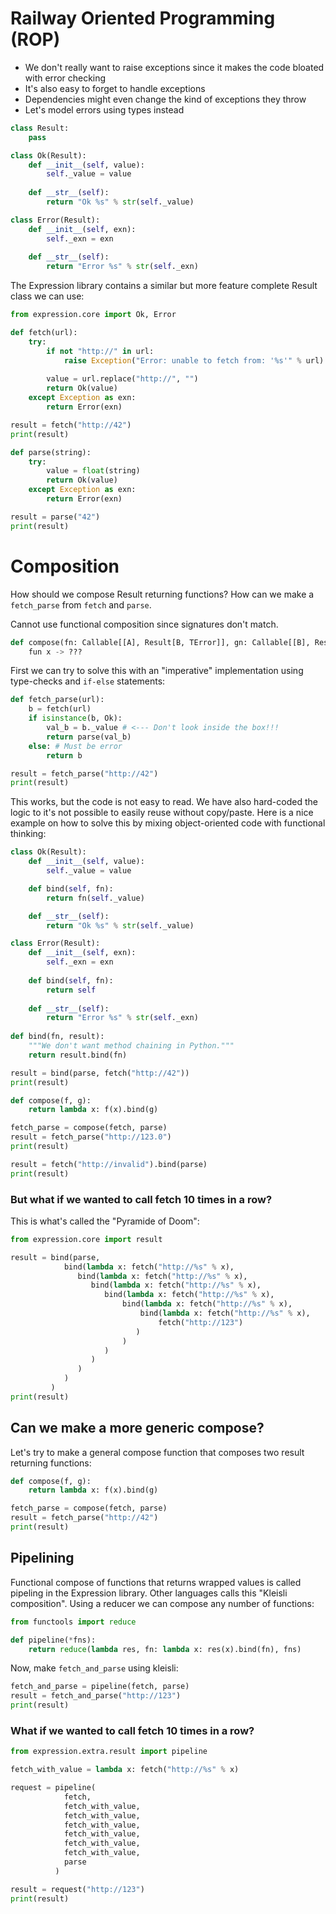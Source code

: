 # Railway Oriented Programming (ROP)

- We don't really want to raise exceptions since it makes the code bloated with error checking
- It's also easy to forget to handle exceptions
- Dependencies might even change the kind of exceptions they throw
- Let's model errors using types instead

```python
class Result:
    pass
```

```python
class Ok(Result):
    def __init__(self, value):
        self._value = value
    
    def __str__(self):
        return "Ok %s" % str(self._value)

class Error(Result):
    def __init__(self, exn):
        self._exn = exn
    
    def __str__(self):
        return "Error %s" % str(self._exn)
```

The Expression library contains a similar but more feature complete Result class we can use:

```python
from expression.core import Ok, Error

def fetch(url):
    try:
        if not "http://" in url:
            raise Exception("Error: unable to fetch from: '%s'" % url)
            
        value = url.replace("http://", "")
        return Ok(value)
    except Exception as exn:
        return Error(exn)
```

```python
result = fetch("http://42")
print(result)
```

```python
def parse(string):
    try:
        value = float(string)
        return Ok(value)
    except Exception as exn:
        return Error(exn)
```

```python
result = parse("42")
print(result)
```

# Composition 

How should we compose Result returning functions? How can we make a `fetch_parse` from `fetch` and `parse`. 

Cannot use functional composition since signatures don't match.

```py
def compose(fn: Callable[[A], Result[B, TError]], gn: Callable[[B], Result[C, TError]]) -> Callable[[A], Result[C, TError]]:
    fun x -> ???
```

First we can try to solve this with an "imperative" implementation using type-checks and `if-else` statements:

```python
def fetch_parse(url):
    b = fetch(url)
    if isinstance(b, Ok):
        val_b = b._value # <--- Don't look inside the box!!!
        return parse(val_b)            
    else: # Must be error
        return b

result = fetch_parse("http://42")
print(result)
```

This works, but the code is not easy to read. We have also hard-coded the logic to it's not possible to easily reuse without copy/paste. Here is a nice example on how to solve this by mixing object-oriented code with functional thinking:

```python
class Ok(Result):
    def __init__(self, value):
        self._value = value

    def bind(self, fn):
        return fn(self._value)

    def __str__(self):
        return "Ok %s" % str(self._value)

class Error(Result):
    def __init__(self, exn):
        self._exn = exn
        
    def bind(self, fn):
        return self
    
    def __str__(self):
        return "Error %s" % str(self._exn)
    
def bind(fn, result):
    """We don't want method chaining in Python."""
    return result.bind(fn)
```

```python
result = bind(parse, fetch("http://42"))
print(result)
```

```python
def compose(f, g):
    return lambda x: f(x).bind(g)
```

```python
fetch_parse = compose(fetch, parse)
result = fetch_parse("http://123.0")
print(result)
```

```python
result = fetch("http://invalid").bind(parse)
print(result)
```

### But what if we wanted to call fetch 10 times in a row?

This is what's called the "Pyramide of Doom":

```python
from expression.core import result

result = bind(parse, 
            bind(lambda x: fetch("http://%s" % x),
               bind(lambda x: fetch("http://%s" % x),
                  bind(lambda x: fetch("http://%s" % x),
                     bind(lambda x: fetch("http://%s" % x),
                         bind(lambda x: fetch("http://%s" % x),
                             bind(lambda x: fetch("http://%s" % x),
                                 fetch("http://123")
                            )
                         )
                     )
                  )
               )
            )
         )
print(result)
```

## Can we make a more generic compose?

Let's try to make a general compose function that composes two result returning functions:

```python
def compose(f, g):
    return lambda x: f(x).bind(g)

fetch_parse = compose(fetch, parse)
result = fetch_parse("http://42")
print(result)
```

## Pipelining

Functional compose of functions that returns wrapped values is called pipeling in the Expression library. Other languages calls this "Kleisli composition". Using a reducer we can compose any number of functions:

```python
from functools import reduce

def pipeline(*fns):
    return reduce(lambda res, fn: lambda x: res(x).bind(fn), fns)
```

Now, make `fetch_and_parse` using kleisli:

```python
fetch_and_parse = pipeline(fetch, parse)
result = fetch_and_parse("http://123")
print(result)
```

### What if we wanted to call fetch 10 times in a row?

```python
from expression.extra.result import pipeline

fetch_with_value = lambda x: fetch("http://%s" % x)

request = pipeline(
            fetch,
            fetch_with_value,
            fetch_with_value,
            fetch_with_value,
            fetch_with_value,
            fetch_with_value,
            fetch_with_value,
            parse
          )

result = request("http://123")
print(result)
```

```python

```
